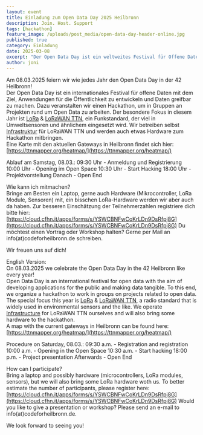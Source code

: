 ```yaml
---
layout: event
title: Einladung zum Open Data Day 2025 Heilbronn
description: Join. Host. Support
tags: [hackathon]
feature_image: /uploads/post_media/open-data-day-header-online.jpg
published: true
category: Einladung
date: 2025-03-08
excerpt: "Der Open Data Day ist ein weltweites Festival für Offene Daten. Wir veranstalten am 08. März hierzu einen Hackathon mit Fokus auf Umweltsensorik und LoRaWAN TTN."
author: joni
---
```


Am 08.03.2025 feiern wir wie jedes Jahr den Open Data Day in der 42 Heilbronn!  
Der Open Data Day ist ein internationales Festival für offene Daten mit dem Ziel, Anwendungen für die Öffentlichkeit zu entwickeln und Daten greifbar zu machen.
Dazu veranstalten wir einen Hackathon, um in Gruppen an Projekten rund um Open Data zu arbeiten.
Der besondere Fokus in diesem Jahr ist [LoRa](https://de.wikipedia.org/wiki/Long_Range_Wide_Area_Network) & [LoRaWAN TTN](https://de.wikipedia.org/wiki/The_Things_Network), ein Funkstandard, der viel in Umweltsensoren und ähnlichem eingesetzt wird. Wir betreiben selbst [Infrastruktur](https://codeforheilbronn.de/projects/2018-02-08-LoraWan) für LoRaWAN TTN und werden auch etwas Hardware zum Hackathon mitbringen.  
Eine Karte mit den aktuellen Gateways in Heilbronn findet sich hier: [https://ttnmapper.org/heatmap/](https://ttnmapper.org/heatmap/)  


Ablauf am Samstag, 08.03.:
09:30 Uhr - Anmeldung und Registrierung
10:00 Uhr - Opening im Open Space
10:30 Uhr - Start Hacking
18:00 Uhr - Projektvorstellung
Danach    - Open End


Wie kann ich mitmachen?  
Bringe am Besten ein Laptop, gerne auch Hardware (Mikrocontroller, LoRa Module, Sensoren) mit, ein bisschen LoRa-Hardware werden wir aber auch da haben. Zur besseren Einschätzung der Teilnehmerzahlen registriere dich bitte hier: [https://cloud.cfhn.it/apps/forms/s/YSWCBNFwCoKrLDn9DsRfpj8G](https://cloud.cfhn.it/apps/forms/s/YSWCBNFwCoKrLDn9DsRfpj8G)
Du möchtest einen Vortrag oder Workshop halten? Gerne per Mail an info(at)codeforheilbronn.de schreiben.

Wir freuen uns auf dich!

English Version:  
On 08.03.2025 we celebrate the Open Data Day in the 42 Heilbronn like every year!  
Open Data Day is an international festival for open data with the aim of developing applications for the public and making data tangible.
To this end, we organize a hackathon to work in groups on projects related to open data.
The special focus this year is [LoRa](https://en.wikipedia.org/wiki/LoRa#LoRaWAN) & [LoRaWAN TTN](https://de.wikipedia.org/wiki/The_Things_Network), a radio standard that is widely used in environmental sensors and the like. We operate [Infrastructure](https://codeforheilbronn.de/projects/2018-02-08-LoraWan) for LoRaWAN TTN ourselves and will also bring some hardware to the hackathon.  
A map with the current gateways in Heilbronn can be found here: [https://ttnmapper.org/heatmap/](https://ttnmapper.org/heatmap/)  


Procedure on Saturday, 08.03.:
09:30 a.m. - Registration and registration
10:00 a.m. - Opening in the Open Space
10:30 a.m. - Start hacking
18:00 p.m. - Project presentation
Afterwards - Open End


How can I participate?  
Bring a laptop and possibly hardware (microcontrollers, LoRa modules, sensors), but we will also bring some LoRa hardware woth us. To better estimate the number of participants, please register here: [https://cloud.cfhn.it/apps/forms/s/YSWCBNFwCoKrLDn9DsRfpj8G](https://cloud.cfhn.it/apps/forms/s/YSWCBNFwCoKrLDn9DsRfpj8G)
Would you like to give a presentation or workshop? Please send an e-mail to info(at)codeforheilbronn.de.

We look forward to seeing you!
